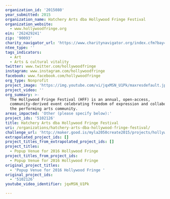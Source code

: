 ```yaml
---
organization_id: '2015080'
year_submitted: 2015
organization_name: Hatchery Arts dba Hollywood Fringe Festival
organization_website:
  - www.hollywoodfringe.org
ein: '262429241'
zip: '90093'
charity_navigator_url: 'https://www.charitynavigator.org/index.cfm?bay=search.profile&ein=262429241'
ntee_type: ''
tags_indicators:
  - Art
  - Arts & cultural vitality
twitter: www.twitter.com/hollywoodfringe
instagram: www.instagram.com/hollywoodfringe
facebook: www.facebook.com/hollywoodfringe
org_type: Nonprofit
project_image: 'https://img.youtube.com/vi/jqxMSN_U1Pk/maxresdefault.jpg'
project_video: ''
org_summary: >-
  The Hollywood Fringe Festival (HFF) is an annual, open-access,
  community-derived event celebrating freedom of expression and collaboration in
  the performing arts community.
areas_impacted: 'Other (please specify below):'
project_ids: '5102126'
title: Hatchery Arts dba Hollywood Fringe Festival
uri: /organizations/hatchery-arts-dba-hollywood-fringe-festival/
challenge_url: 'http://maker.good.is/myla2050create2015/projects/hollywoodfringe.html'
extrapolated_project_ids: []
project_titles_from_extrapolated_project_ids: []
project_titles:
  - Popup Venue for 2016 Hollywood Fringe
project_titles_from_project_ids:
  - Popup Venue for 2016 Hollywood Fringe
original_project_titles:
  - 'Popup Venue for 2016 Hollywood Fringe '
original_project_ids:
  - '5102126'
youtube_video_identifier: jqxMSN_U1Pk

---
```

